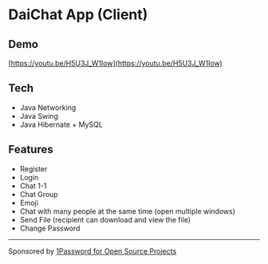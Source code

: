# DaiChat App (Client)

## Demo
[https://youtu.be/H5U3J_W1low](https://youtu.be/H5U3J_W1low)

## Tech
- Java Networking
- Java Swing
- Java Hibernate + MySQL

## Features
- Register
- Login
- Chat 1-1
- Chat Group
- Emoji
- Chat with many people at the same time (open multiple windows)
- Send File (recipient can download and view the file)
- Change Password

---
Sponsored by [1Password for Open Source Projects](https://github.com/1Password/1password-teams-open-source)
